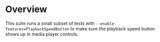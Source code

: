 # Overview

This suite runs a small subset of tests with `--enable-features=PlaybackSpeedButton` to make sure the playback speed button shows up in media player controls.
